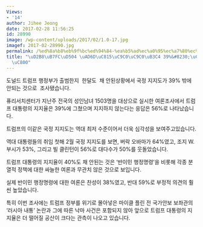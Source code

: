```yaml
---
Views:
- '14'
author: Jihee Jeong
date: 2017-02-28 11:56:25
id: 28990
image: /wp-content/uploads/2017/02/1.0-17.jpg
imagef: 2017-02-28990.jpg
permalink: /%ed%8a%b8%eb%9f%bc%ed%94%84-%ea%b5%ad%ec%a0%95%ec%a7%80%ec%a7%80%eb%8f%84-39-%ec%97%ad%eb%8c%80-%ec%b5%9c%ec%a0%80/
title: "\uD2B8\uB7FC\uD504 \uAD6D\uC815\uC9C0\uC9C0\uB3C4 39%&#8230;\uC5ED\uB300 \uCD5C\
  \uC800"
---
```


도널드 트럼프 행정부가 출범한지  한달도  채 안된상황에서 국정 지지도가 39% 밖에 안되는 것으로  조사됐습니다.

퓨리서치센터가 지난주 전국의 성인남녀 1503명을 대상으로 실시한 여론조사에서 트럼프 대통령의 지지율은 39%에 그쳤으며 지지하지 않는다는 응답은 56%로 나타났습니다.

트럼프의 이같은 국정 지지도는 역대 최저 수준이어서 더욱 심각성을 보여주고있습니다.

역대 대통령들의 취임 첫해 2월 국정 지지도를 보면, 버락 오바마가 64%였고, 조지 W. 부시가 53%, 그리고 빌 클린턴이 56%로 대다수가 50%를 웃돌았습니다.

트럼프 대통령의 지지율이 40%도 채 안된는 것은 ‘반이민 행정명령’을 비롯해 각종 분열적 정책에 대한 싸늘한 여론과 무관치 않은 것으로 보입니다.

실제 반이민 행정명령에 대한 여론은 찬성이 38%였고, 반대 59%로 부정적 의견의 훨씬 높았습니다.

특히 이번 조사에는 트럼프 정부를 위기로 몰아넣은 마이클 플린 전 국가안보 보좌관의 ‘러시아 내통’ 논란과 그에 따른 낙마 사건은 포함되지 않아 앞으로 트럼프 대통령의 지지율은 더 떨어질 공산이 크다는 관측이 나오고 있습니다.

&nbsp;
